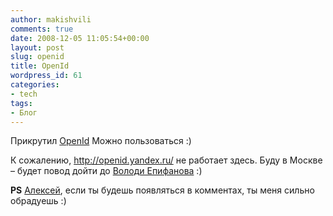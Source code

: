 ```yaml
---
author: makishvili
comments: true
date: 2008-12-05 11:05:54+00:00
layout: post
slug: openid
title: OpenId
wordpress_id: 61
categories:
- tech
tags:
- Блог
---
```


Прикрутил [OpenId](http://wordpress.org/extend/plugins/openid/)
Можно пользоваться :)

К сожалению, http://openid.yandex.ru/ не работает здесь. Буду в Москве – будет повод дойти до [Володи Епифанова](http://voldmar.ya.ru) :)

**PS** [Алексей](http://secondiary.ru), если ты будешь появляться в комментах, ты меня сильно обрадуешь :)
